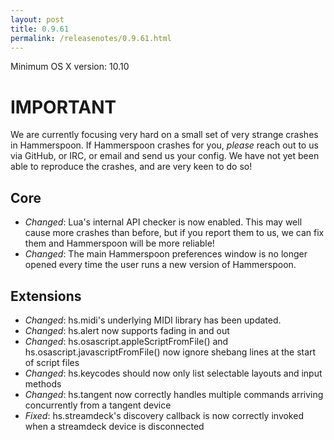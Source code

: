 ```yaml
---
layout: post
title: 0.9.61
permalink: /releasenotes/0.9.61.html
---
```


Minimum OS X version: 10.10

# IMPORTANT
We are currently focusing very hard on a small set of very strange crashes in Hammerspoon.
If Hammerspoon crashes for you, *please* reach out to us via GitHub, or IRC, or email and send us your config. We have not yet been able to reproduce the crashes, and are very keen to do so!

## Core

 * *Changed*: Lua's internal API checker is now enabled. This may well cause more crashes than before, but if you report them to us, we can fix them and Hammerspoon will be more reliable!
 * *Changed*: The main Hammerspoon preferences window is no longer opened every time the user runs a new version of Hammerspoon.

## Extensions

 * *Changed*: hs.midi's underlying MIDI library has been updated.
 * *Changed*: hs.alert now supports fading in and out
 * *Changed*: hs.osascript.appleScriptFromFile() and hs.osascript.javascriptFromFile() now ignore shebang lines at the start of script files
 * *Changed*: hs.keycodes should now only list selectable layouts and input methods
 * *Changed*: hs.tangent now correctly handles multiple commands arriving concurrently from a tangent device
 * *Fixed*: hs.streamdeck's discovery callback is now correctly invoked when a streamdeck device is disconnected
